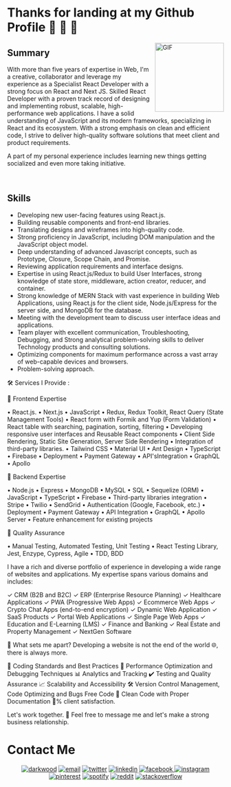 # Thanks for landing at my Github Profile 🚀 🚀 🚀
<img align="right" alt="GIF" height="160px" src="https://media.giphy.com/media/eNAsjO55tPbgaor7ma/giphy.gif" />

## Summary

With more than five years of expertise in Web, I'm a creative, collaborator and leverage my experience as a Specialist React Developer with a strong focus on React and Next JS. Skilled React Developer with a proven track record of designing and implementing robust, scalable, high-performance web applications. I have a solid understanding of JavaScript and its modern frameworks, specializing in React and its ecosystem. With a strong emphasis on clean and efficient code, I strive to deliver high-quality software solutions that meet client and product requirements.

A part of my personal experience includes learning new things getting socialized and even more taking initiative.


<br />

## Skills
- Developing new user-facing features using React.js.
- Building reusable components and front-end libraries.
- Translating designs and wireframes into high-quality code.
- Strong proficiency in JavaScript, including DOM manipulation and the JavaScript object model.
- Deep understanding of advanced Javascript concepts, such as Prototype, Closure, Scope Chain, and Promise. 
- Reviewing application requirements and interface designs.
- Expertise in using React.js/Redux to build User Interfaces, strong knowledge of state store, middleware, action creator, reducer, and container.
- Strong knowledge of MERN Stack with vast experience in building Web Applications, using React.js for the client side, Node.js/Express for the server side, and MongoDB for the database. 
- Meeting with the development team to discuss user interface ideas and applications.
- Team player with excellent communication, Troubleshooting, Debugging, and Strong analytical problem-solving skills to deliver Technology products and consulting solutions. 
- Optimizing components for maximum performance across a vast array of web-capable devices and browsers.
- Problem-solving approach.

🛠️ Services I Provide :

🧰 Frontend Expertise

• React.js.
• Next.js
• JavaScript
• Redux, Redux Toolkit, React Query (State Management Tools)
• React form with Formik and Yup (Form Validation)
• React table with searching, pagination, sorting, filtering
• Developing responsive user interfaces and Reusable React components
• Client Side Rendering, Static Site Generation, Server Side Rendering
• Integration of third-party libraries.
• Tailwind CSS
• Material UI
• Ant Design
• TypeScript
• Firebase
• Deployment
• Payment Gateway
• API'sIntegration
• GraphQL
• Apollo

🧰 Backend Expertise

• Node.js
• Express
• MongoDB
• MySQL
• SQL
• Sequelize (ORM)
• JavaScript
• TypeScript
• Firebase
• Third-party libraries integration
• Stripe
• Twilio
• SendGrid
• Authentication (Google, Facebook, etc.)
• Deployment
• Payment Gateway
• API Integration
• GraphQL
• Apollo Server
• Feature enhancement for existing projects

🧰 Quality Assurance

• Manual Testing, Automated Testing, Unit Testing
• React Testing Library, Jest, Enzype, Cypress, Agile
• TDD, BDD

I have a rich and diverse portfolio of experience in developing a wide range of websites and applications. My expertise spans various domains and includes:

✓ CRM (B2B and B2C)
✓ ERP (Enterprise Resource Planning)
✓ Healthcare Applications
✓ PWA (Progressive Web Apps)
✓ Ecommerce Web Apps
✓ Crypto Chat Apps (end-to-end encryption)
✓ Dynamic Web Application
✓ SaaS Products
✓ Portal Web Applications
✓ Single Page Web Apps
✓ Education and E-Learning (LMS)
✓ Finance and Banking
✓ Real Estate and Property Management
✓ NextGen Software

🚀 What sets me apart?
Developing a website is not the end of the world 🌐, there is always more.

📐 Coding Standards and Best Practices
🚀 Performance Optimization and Debugging Techniques
📊 Analytics and Tracking
✔️ Testing and Quality Assurance
📈 Scalability and Accessibility
🛠️ Version Control Management, Code Optimizing and Bugs Free Code
💬 Clean Code with Proper Documentation
💯% client satisfaction.

Let's work together.
💬 Feel free to message me and let's make a strong business relationship.
      
# Contact Me
<p align="center">
  <a href="https://raza-portfolio.vercel.app"><img src="https://img.icons8.com/fluent/64/000000/domain.png" alt="darkwood"/></a>
  <a href="mailto:007razajutt@gmail.com"><img src="https://img.icons8.com/color/64/000000/gmail.png" alt="email"/></a>
     <a href="https://twitter.com/@RAzaALy4"><img src="https://img.icons8.com/color/64/000000/twitter-squared.png" alt="twitter"/></a>
     <a href="https://linkedin.com/in/raza-aly-18b003216"><img src="https://img.icons8.com/color/64/000000/linkedin.png" alt="linkedin"/></a>
   <a href=""><img src="https://img.icons8.com/color/64/000000/facebook.png" alt="facebook"/>
  <a href="https://www.instagram.com/razaly007"><img src="https://img.icons8.com/color/64/000000/instagram-new.png" alt="instagram"/>
  <a href="https://ro.pinterest.com/007razajutt"><img src="https://img.icons8.com/color/64/000000/pinterest--v1.png" alt="pinterest"/></a>
  <a href="https://open.spotify.com/user/8dbv9nam4rcpw7l5gmbgqktmn"><img src="https://img.icons8.com/color/64/000000/spotify--v1.png" alt="spotify"/></a>
    <a href="https://www.reddit.com/user/RAzaALy"><img src="https://img.icons8.com/color/64/000000/reddit.png" alt="reddit"/></a>
   <a href="https://stackoverflow.com/users/4027349/RAzaALy"><img src="https://img.icons8.com/color/64/000000/stackoverflow.png" alt="stackoverflow"/></a>
</p>
